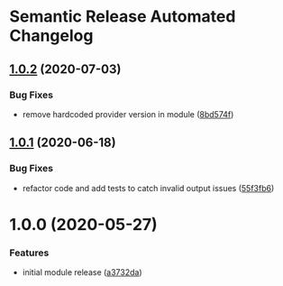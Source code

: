 # Semantic Release Automated Changelog

## [1.0.2](https://github.com/AlaskaAirlines/tfmodule-azure-actiongroup/compare/v1.0.1...v1.0.2) (2020-07-03)


### Bug Fixes

* remove hardcoded provider version in module ([8bd574f](https://github.com/AlaskaAirlines/tfmodule-azure-actiongroup/commit/8bd574f951198c59323cf7aca889ef7f3018c5cf))

## [1.0.1](https://github.com/AlaskaAirlines/tfmodule-azure-actiongroup/compare/v1.0.0...v1.0.1) (2020-06-18)


### Bug Fixes

* refactor code and add tests to catch invalid output issues ([55f3fb6](https://github.com/AlaskaAirlines/tfmodule-azure-actiongroup/commit/55f3fb67438ee3ddd14687f3b2dbd06af6b089b6))

# 1.0.0 (2020-05-27)


### Features

* initial module release ([a3732da](https://github.com/AlaskaAirlines/tfmodule-azure-actiongroup/commit/a3732da3d9905272b3940a4dbb34dccd6d243576))
